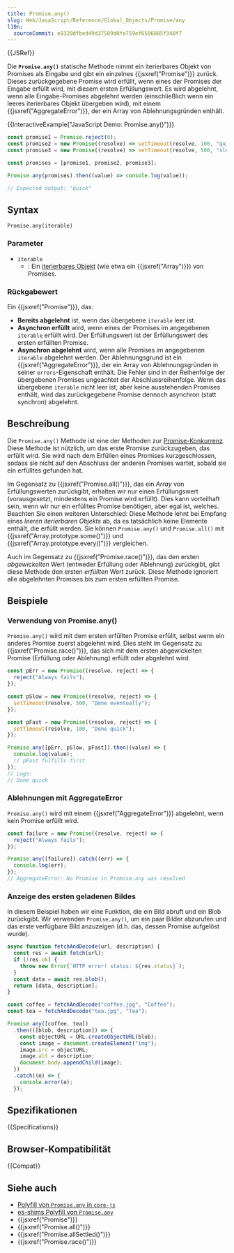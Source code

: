 ```yaml
---
title: Promise.any()
slug: Web/JavaScript/Reference/Global_Objects/Promise/any
l10n:
  sourceCommit: e8320dfbed49d37589d0fe759ef6506885f340f7
---
```


{{JSRef}}

Die **`Promise.any()`** statische Methode nimmt ein iterierbares Objekt von Promises als Eingabe und gibt ein einzelnes {{jsxref("Promise")}} zurück. Dieses zurückgegebene Promise wird erfüllt, wenn eines der Promises der Eingabe erfüllt wird, mit diesem ersten Erfüllungswert. Es wird abgelehnt, wenn alle Eingabe-Promises abgelehnt werden (einschließlich wenn ein leeres iterierbares Objekt übergeben wird), mit einem {{jsxref("AggregateError")}}, der ein Array von Ablehnungsgründen enthält.

{{InteractiveExample("JavaScript Demo: Promise.any()")}}

```js interactive-example
const promise1 = Promise.reject(0);
const promise2 = new Promise((resolve) => setTimeout(resolve, 100, "quick"));
const promise3 = new Promise((resolve) => setTimeout(resolve, 500, "slow"));

const promises = [promise1, promise2, promise3];

Promise.any(promises).then((value) => console.log(value));

// Expected output: "quick"
```

## Syntax

```js-nolint
Promise.any(iterable)
```

### Parameter

- `iterable`
  - : Ein [iterierbares Objekt](/de/docs/Web/JavaScript/Reference/Iteration_protocols#the_iterable_protocol) (wie etwa ein {{jsxref("Array")}}) von Promises.

### Rückgabewert

Ein {{jsxref("Promise")}}, das:

- **Bereits abgelehnt** ist, wenn das übergebene `iterable` leer ist.
- **Asynchron erfüllt** wird, wenn eines der Promises im angegebenen `iterable` erfüllt wird. Der Erfüllungswert ist der Erfüllungswert des ersten erfüllten Promise.
- **Asynchron abgelehnt** wird, wenn alle Promises im angegebenen `iterable` abgelehnt werden. Der Ablehnungsgrund ist ein {{jsxref("AggregateError")}}, der ein Array von Ablehnungsgründen in seiner `errors`-Eigenschaft enthält. Die Fehler sind in der Reihenfolge der übergebenen Promises ungeachtet der Abschlussreihenfolge. Wenn das übergebene `iterable` nicht leer ist, aber keine ausstehenden Promises enthält, wird das zurückgegebene Promise dennoch asynchron (statt synchron) abgelehnt.

## Beschreibung

Die `Promise.any()` Methode ist eine der Methoden zur [Promise-Konkurrenz](/de/docs/Web/JavaScript/Reference/Global_Objects/Promise#promise_concurrency). Diese Methode ist nützlich, um das erste Promise zurückzugeben, das erfüllt wird. Sie wird nach dem Erfüllen eines Promises kurzgeschlossen, sodass sie nicht auf den Abschluss der anderen Promises wartet, sobald sie ein erfülltes gefunden hat.

Im Gegensatz zu {{jsxref("Promise.all()")}}, das ein _Array_ von Erfüllungswerten zurückgibt, erhalten wir nur einen Erfüllungswert (vorausgesetzt, mindestens ein Promise wird erfüllt). Dies kann vorteilhaft sein, wenn wir nur ein erfülltes Promise benötigen, aber egal ist, welches. Beachten Sie einen weiteren Unterschied: Diese Methode lehnt bei Empfang eines _leeren iterierbaren Objekts_ ab, da es tatsächlich keine Elemente enthält, die erfüllt werden. Sie können `Promise.any()` und `Promise.all()` mit {{jsxref("Array.prototype.some()")}} und {{jsxref("Array.prototype.every()")}} vergleichen.

Auch im Gegensatz zu {{jsxref("Promise.race()")}}, das den ersten _abgewickelten_ Wert (entweder Erfüllung oder Ablehnung) zurückgibt, gibt diese Methode den ersten _erfüllten_ Wert zurück. Diese Methode ignoriert alle abgelehnten Promises bis zum ersten erfüllten Promise.

## Beispiele

### Verwendung von Promise.any()

`Promise.any()` wird mit dem ersten erfüllten Promise erfüllt, selbst wenn ein anderes Promise zuerst abgelehnt wird. Dies steht im Gegensatz zu {{jsxref("Promise.race()")}}, das sich mit dem ersten abgewickelten Promise (Erfüllung oder Ablehnung) erfüllt oder abgelehnt wird.

```js
const pErr = new Promise((resolve, reject) => {
  reject("Always fails");
});

const pSlow = new Promise((resolve, reject) => {
  setTimeout(resolve, 500, "Done eventually");
});

const pFast = new Promise((resolve, reject) => {
  setTimeout(resolve, 100, "Done quick");
});

Promise.any([pErr, pSlow, pFast]).then((value) => {
  console.log(value);
  // pFast fulfills first
});
// Logs:
// Done quick
```

### Ablehnungen mit AggregateError

`Promise.any()` wird mit einem {{jsxref("AggregateError")}} abgelehnt, wenn kein Promise erfüllt wird.

```js
const failure = new Promise((resolve, reject) => {
  reject("Always fails");
});

Promise.any([failure]).catch((err) => {
  console.log(err);
});
// AggregateError: No Promise in Promise.any was resolved
```

### Anzeige des ersten geladenen Bildes

In diesem Beispiel haben wir eine Funktion, die ein Bild abruft und ein Blob zurückgibt. Wir verwenden `Promise.any()`, um ein paar Bilder abzurufen und das erste verfügbare Bild anzuzeigen (d.h. das, dessen Promise aufgelöst wurde).

```js
async function fetchAndDecode(url, description) {
  const res = await fetch(url);
  if (!res.ok) {
    throw new Error(`HTTP error! status: ${res.status}`);
  }
  const data = await res.blob();
  return [data, description];
}

const coffee = fetchAndDecode("coffee.jpg", "Coffee");
const tea = fetchAndDecode("tea.jpg", "Tea");

Promise.any([coffee, tea])
  .then(([blob, description]) => {
    const objectURL = URL.createObjectURL(blob);
    const image = document.createElement("img");
    image.src = objectURL;
    image.alt = description;
    document.body.appendChild(image);
  })
  .catch((e) => {
    console.error(e);
  });
```

## Spezifikationen

{{Specifications}}

## Browser-Kompatibilität

{{Compat}}

## Siehe auch

- [Polyfill von `Promise.any` in `core-js`](https://github.com/zloirock/core-js#ecmascript-promise)
- [es-shims Polyfill von `Promise.any`](https://www.npmjs.com/package/promise.any)
- {{jsxref("Promise")}}
- {{jsxref("Promise.all()")}}
- {{jsxref("Promise.allSettled()")}}
- {{jsxref("Promise.race()")}}
